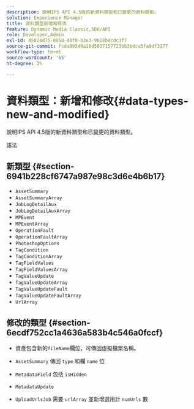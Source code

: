 ```yaml
---
description: 說明IPS API 4.5版的新資料類型和已變更的資料類型。
solution: Experience Manager
title: 資料類型新增和修改
feature: Dynamic Media Classic,SDK/API
role: Developer,Admin
exl-id: 45024d75-8058-40f8-b3e3-9b28b4cdc3f7
source-git-commit: fcda99340a18d5037157723bb3bdca5fa9df3277
workflow-type: tm+mt
source-wordcount: '65'
ht-degree: 3%

---
```


# 資料類型：新增和修改{#data-types-new-and-modified}

說明IPS API 4.5版的新資料類型和已變更的資料類型。

語法

## 新類型 {#section-6941b228cf6747a987e98c3d6e4b6b17}

* `AssetSummary`
* `AssetSummaryArray`
* `JobLogDetailAux`
* `JobLogDetailAuxArray`
* `MPEvent`
* `MPEventArray`
* `OperationFault`
* `OperationFaultArray`
* `PhotoshopOptions`
* `TagCondition`
* `TagConditionArray`
* `TagFieldValues`
* `TagFieldValuesArray`
* `TagValueUpdate`
* `TagValueUpdateArray`
* `TagValueUpdateFault`
* `TagValueUpdateFaultArray`
* `UrlArray`

## 修改的類型 {#section-6ecdf752cc1a4636a583b4c546a0fccf}

* 資產包含新的`fileName`欄位，可傳回虛擬檔案名稱。
* `AssetSummary` 傳回 `type` 和欄 `name` 位

* `MetadataField` 包括 `isHidden`

* `MetadataUpdate`
* `UploadUrlsJob` 需要 `urlArray` 並新增選用計 `numUrls` 數
